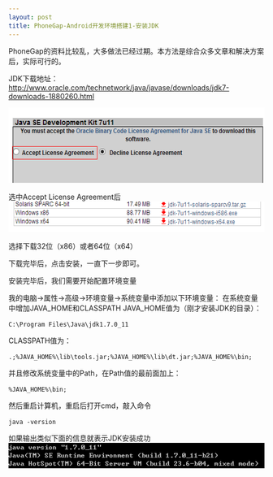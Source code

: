 ```yaml
---
layout: post
title: PhoneGap-Android开发环境搭建1-安装JDK
---
```

PhoneGap的资料比较乱，大多做法已经过期。本方法是综合众多文章和解决方案后，实际可行的。

JDK下载地址：<a href="http://www.oracle.com/technetwork/java/javase/downloads/jdk7-downloads-1880260.html" target="_blank">http://www.oracle.com/technetwork/java/javase/downloads/jdk7-downloads-1880260.html</a>

<img class="alignnone size-full wp-image-2229" alt="1.1" src="/images/2013/01/1.1.png" width="550" height="148" />

选中Accept License Agreement后
<img class="alignnone size-full wp-image-2230" alt="1.2" src="/images/2013/01/1.2.png" width="557" height="60" />

选择下载32位（x86）或者64位（x64）

下载完毕后，点击安装，一直下一步即可。

安装完毕后，我们需要开始配置环境变量

我的电脑->属性->高级->环境变量->系统变量中添加以下环境变量：
在系统变量中增加JAVA_HOME和CLASSPATH
JAVA_HOME值为（刚才安装JDK的目录）：

```
C:\Program Files\Java\jdk1.7.0_11
```

CLASSPATH值为：

```
.;%JAVA_HOME%\lib\tools.jar;%JAVA_HOME%\lib\dt.jar;%JAVA_HOME%\bin;
```

并且修改系统变量中的Path，在Path值的最前面加上：

```
%JAVA_HOME%\bin;
```

然后重启计算机，重启后打开cmd，敲入命令

```
java -version
```

如果输出类似下面的信息就表示JDK安装成功
<img class="alignnone size-full wp-image-2231" alt="1.3" src="/images/2013/01/1.3.png" width="507" height="50" />
